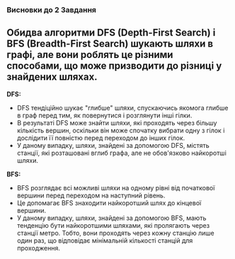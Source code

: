 ### Висновки до 2 Завдання

## Обидва алгоритми DFS (Depth-First Search) і BFS (Breadth-First Search) шукають шляхи в графі, але вони роблять це різними способами, що може призводити до різниці у знайдених шляхах.

**DFS:**
- DFS тендіційно шукає "глибше" шляхи, спускаючись якомога глибше в граф перед тим, як повернутися і розглянути інші гілки.
- В результаті DFS може знайти шляхи, які проходять через більшу кількість вершин, оскільки він може спочатку вибрати одну з гілок і дослідити її повністю перед переходом до інших гілок.
- У даному випадку, шляхи, знайдені за допомогою DFS, містять станції, які розташовані вглиб графа, але не обов'язково найкоротші шляхи.

**BFS:**
- BFS розглядає всі можливі шляхи на одному рівні від початкової вершини перед переходом на наступний рівень.
- Це допомагає BFS знаходити найкоротший шлях до кінцевої вершини.
- У даному випадку, шляхи, знайдені за допомогою BFS, мають тенденцію бути найкоротшими шляхами, які пролягають через станції метро. Тобто, вони проходять через кожну станцію лише один раз, що відповідає мінімальній кількості станцій для проходження.
